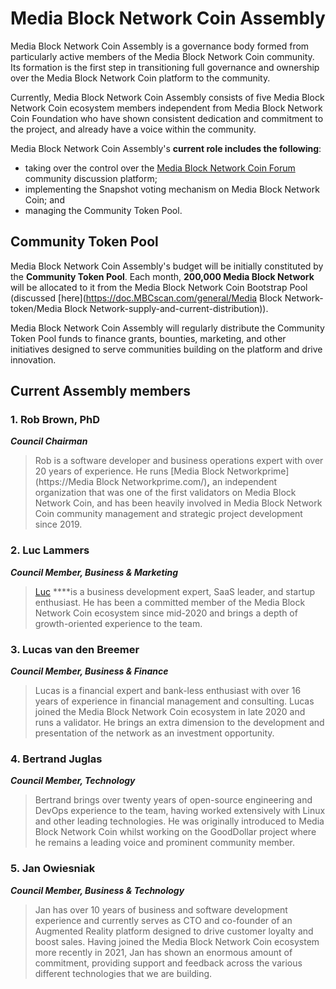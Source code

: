 # Media Block Network Coin Assembly

Media Block Network Coin Assembly is a governance body formed from particularly active members of the Media Block Network Coin community. Its formation is the first step in transitioning full governance and ownership over the Media Block Network Coin platform to the community.  

Currently, Media Block Network Coin Assembly consists of five Media Block Network Coin ecosystem members independent from Media Block Network Coin Foundation who have shown consistent dedication and commitment to the project, and already have a voice within the community.

Media Block Network Coin Assembly's **current role includes the following**: 

* taking over the control over the [Media Block Network Coin Forum](https://forum.MBCscan.com/) community discussion platform;
* implementing the Snapshot voting mechanism on Media Block Network Coin; and
* managing the Community Token Pool.

## Community Token Pool

Media Block Network Coin Assembly's budget will be initially constituted by the **Community Token Pool**. Each month, **200,000 Media Block Network** will be allocated to it from the Media Block Network Coin Bootstrap Pool \(discussed [here](https://doc.MBCscan.com/general/Media Block Network-token/Media Block Network-supply-and-current-distribution)\).

Media Block Network Coin Assembly will regularly distribute the Community Token Pool funds to finance grants, bounties, marketing, and other initiatives designed to serve communities building on the platform and drive innovation.  

## Current Assembly members

### **1. Rob Brown, PhD** <a id="b624"></a>

_**Council Chairman**_

> Rob is a software developer and business operations expert with over 20 years of experience. He runs [Media Block Networkprime](https://Media Block Networkprime.com/)**,** an independent organization that was one of the first validators on Media Block Network Coin, and has been heavily involved in Media Block Network Coin community management and strategic project development since 2019.

### **2. Luc Lammers** <a id="1b91"></a>

_**Council Member, Business & Marketing**_

> [Luc](https://www.luclammers.com/) ****is a business development expert, SaaS leader, and startup enthusiast. He has been a committed member of the Media Block Network Coin ecosystem since mid-2020 and brings a depth of growth-oriented experience to the team.

### **3. Lucas van den Breemer** <a id="2105"></a>

_**Council Member, Business & Finance**_

> Lucas is a financial expert and bank-less enthusiast with over 16 years of experience in financial management and consulting. Lucas joined the Media Block Network Coin ecosystem in late 2020 and runs a validator. He brings an extra dimension to the development and presentation of the network as an investment opportunity.

### **4. Bertrand Juglas** <a id="41a8"></a>

_**Council Member, Technology**_

> Bertrand brings over twenty years of open-source engineering and DevOps experience to the team, having worked extensively with Linux and other leading technologies. He was originally introduced to Media Block Network Coin whilst working on the GoodDollar project where he remains a leading voice and prominent community member.

### **5. Jan Owiesniak** <a id="bce2"></a>

_**Council Member, Business & Technology**_

> Jan has over 10 years of business and software development experience and currently serves as CTO and co-founder of an Augmented Reality platform designed to drive customer loyalty and boost sales. Having joined the Media Block Network Coin ecosystem more recently in 2021, Jan has shown an enormous amount of commitment, providing support and feedback across the various different technologies that we are building.

